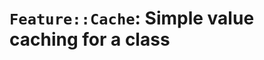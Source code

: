 
`Feature::Cache`: Simple value caching for a class
==================================================

